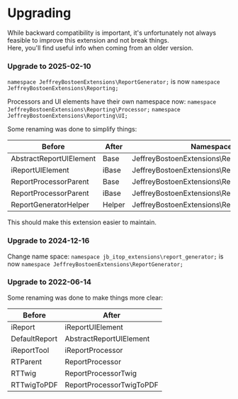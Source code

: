 # Upgrading

While backward compatibility is important, it's unfortunately not always feasible to improve this extension and not break things.  
Here, you'll find useful info when coming from an older version.

### Upgrade to 2025-02-10

`namespace JeffreyBostoenExtensions\ReportGenerator;`
is now
`namespace JeffreyBostoenExtensions\Reporting;`

Processors and UI elements have their own namespace now:
`namespace JeffreyBostoenExtensions\Reporting\Processor;`
`namespace JeffreyBostoenExtensions\Reporting\UI;`


Some renaming was done to simplify things:


| Before                  | After                        | Namespace                                     |
| ----------------------- | ---------------------------- | --------------------------------------------- |
| AbstractReportUIElement | Base                         | JeffreyBostoenExtensions\Reporting\Processor  |
| iReportUIElement        | iBase                        | JeffreyBostoenExtensions\Reporting\Processor  |
| ReportProcessorParent   | Base                         | JeffreyBostoenExtensions\Reporting\UI         |
| ReportProcessorParent   | iBase                        | JeffreyBostoenExtensions\Reporting\UI         |
| ReportGeneratorHelper   | Helper                       | JeffreyBostoenExtensions\Reporting            |


This should make this extension easier to maintain.


### Upgrade to 2024-12-16

Change name space: `namespace jb_itop_extensions\report_generator;` is now `namespace JeffreyBostoenExtensions\ReportGenerator;`

### Upgrade to 2022-06-14

Some renaming was done to make things more clear:

| Before                  | After                        |
| ----------------------- | ---------------------------- |
| iReport                 | iReportUIElement             |
| DefaultReport           | AbstractReportUIElement      |
| iReportTool             | iReportProcessor             |
| RTParent                | ReportProcessor        |
| RTTwig                  | ReportProcessorTwig          |
| RTTwigToPDF             | ReportProcessorTwigToPDF     |

